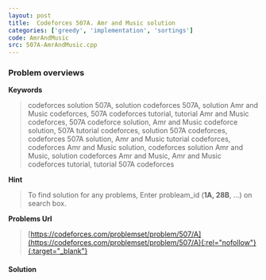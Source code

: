 ```yaml
---
layout: post
title:  Codeforces 507A. Amr and Music solution
categories: ['greedy', 'implementation', 'sortings']
code: AmrAndMusic
src: 507A-AmrAndMusic.cpp
---
```

### **Problem overviews**

**Keywords**
> codeforces solution 507A, solution codeforces 507A, solution Amr and Music codeforces, 507A codeforces tutorial, tutorial Amr and Music codeforces, 507A codeforce solution, Amr and Music codeforce solution, 507A tutorial codeforces, solution 507A codeforces, codeforces 507A solution, Amr and Music tutorial codeforces, codeforces Amr and Music solution, codeforces solution Amr and Music, solution codeforces Amr and Music, Amr and Music codeforces tutorial, tutorial 507A codeforces

**Hint**
> To find solution for any problems, Enter probleam_id (**1A, 28B**, ...) on search box. 

**Problems Url**
> [https://codeforces.com/problemset/problem/507/A](https://codeforces.com/problemset/problem/507/A){:rel="nofollow"}{:target="_blank"}

#### **Solution**



